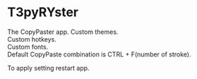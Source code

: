 # T3pyRYster  
The CopyPaster app.
Custom themes.  
Custom hotkeys.  
Custom fonts.  
Default CopyPaste combination is CTRL + F(number of stroke).   

To apply setting restart app.  
